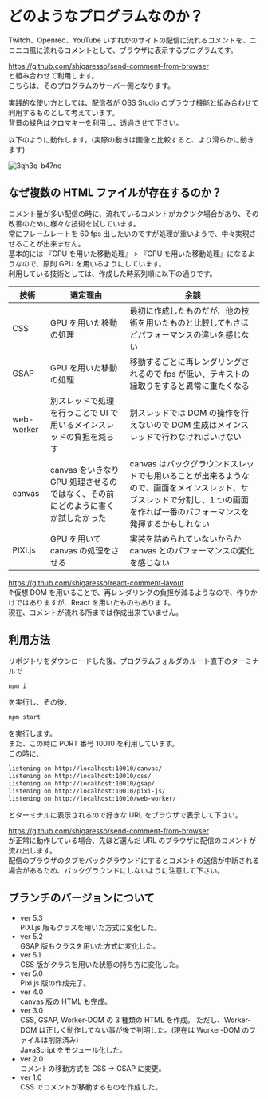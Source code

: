 # どのようなプログラムなのか？

Twitch、Openrec、YouTube いずれかのサイトの配信に流れるコメントを、ニコニコ風に流れるコメントとして、ブラウザに表示するプログラムです。  

https://github.com/shigaresso/send-comment-from-browser  
と組み合わせて利用します。  
こちらは、そのプログラムのサーバー側となります。  

実践的な使い方としては、配信者が OBS Studio のブラウザ機能と組み合わせて利用するものとして考えています。  
背景の緑色はクロマキーを利用し、透過させて下さい。  

以下のように動作します。(実際の動きは画像と比較すると、より滑らかに動きます)  

![3qh3q-b47ne](https://user-images.githubusercontent.com/70837100/147489704-0f082eb9-d88d-4cb5-918e-85063773064d.gif)  

## なぜ複数の HTML ファイルが存在するのか？  

コメント量が多い配信の時に、流れているコメントがカクツク場合があり、その改善のために様々な技術を試しています。  
常にフレームレートを 60 fps 出したいのですが処理が重いようで、中々実現させることが出来ません。  
基本的には 『GPU を用いた移動処理』 > 『CPU を用いた移動処理』になるようなので、原則 GPU を用いるようにしています。    
利用している技術としては、作成した時系列順に以下の通りです。  

|技術|選定理由|余談|
|--|--|--|
|CSS|GPU を用いた移動の処理|最初に作成したものだが、他の技術を用いたものと比較してもさほどパフォーマンスの違いを感じない|
|GSAP|GPU を用いた移動の処理|移動するごとに再レンダリングされるので fps が低い、テキストの縁取りをすると異常に重たくなる|
|web-worker|別スレッドで処理を行うことで UI で用いるメインスレッドの負担を減らす|別スレッドでは DOM の操作を行えないので DOM 生成はメインスレッドで行わなければいけない|
|canvas|canvas をいきなり GPU 処理させるのではなく、その前にどのように書くか試したかった|canvas はバックグラウンドスレッドでも用いることが出来るようなので、画面をメインスレッド、サブスレッドで分割し、1 つの画面を作れば一番のパフォーマンスを発揮するかもしれない|
|PIXI.js|GPU を用いて canvas の処理をさせる|実装を詰められていないからか canvas とのパフォーマンスの変化を感じない|

https://github.com/shigaresso/react-comment-layout  
↑仮想 DOM を用いることで、再レンダリングの負担が減るようなので、作りかけではありますが、React を用いたものもあります。  
現在、コメントが流れる所までは作成出来ていません。  

## 利用方法  

リポジトリをダウンロードした後、プログラムフォルダのルート直下のターミナルで  

```zsh
npm i
```

を実行し、その後、  

```zsh
npm start
```

を実行します。  
また、この時に PORT 番号 10010 を利用しています。  
この時に、

```zsh
listening on http://localhost:10010/canvas/
listening on http://localhost:10010/css/
listening on http://localhost:10010/gsap/
listening on http://localhost:10010/pixi-js/
listening on http://localhost:10010/web-worker/
```

とターミナルに表示されるので好きな URL をブラウザで表示して下さい。  

https://github.com/shigaresso/send-comment-from-browser  
が正常に動作している場合、先ほど選んだ URL のブラウザに配信のコメントが流れ出します。  
配信のブラウザのタブをバックグラウンドにするとコメントの送信が中断される場合があるため、バックグラウンドにしないように注意して下さい。  

## ブランチのバージョンについて
- ver 5.3  
PIXI.js 版もクラスを用いた方式に変化した。  
- ver 5.2  
GSAP 版もクラスを用いた方式に変化した。  
- ver 5.1  
CSS 版がクラスを用いた状態の持ち方に変化した。  
- ver 5.0  
Pixi.js 版の作成完了。  
- ver 4.0  
canvas 版の HTML も完成。
- ver 3.0  
CSS, GSAP, Worker-DOM の 3 種類の HTML を作成。 
ただし、Worker-DOM は正しく動作してない事が後で判明した。(現在は Worker-DOM のファイルは削除済み)   
JavaScript をモジュール化した。  
- ver 2.0  
コメントの移動方式を CSS -> GSAP に変更。  
- ver 1.0  
CSS でコメントが移動するものを作成した。  